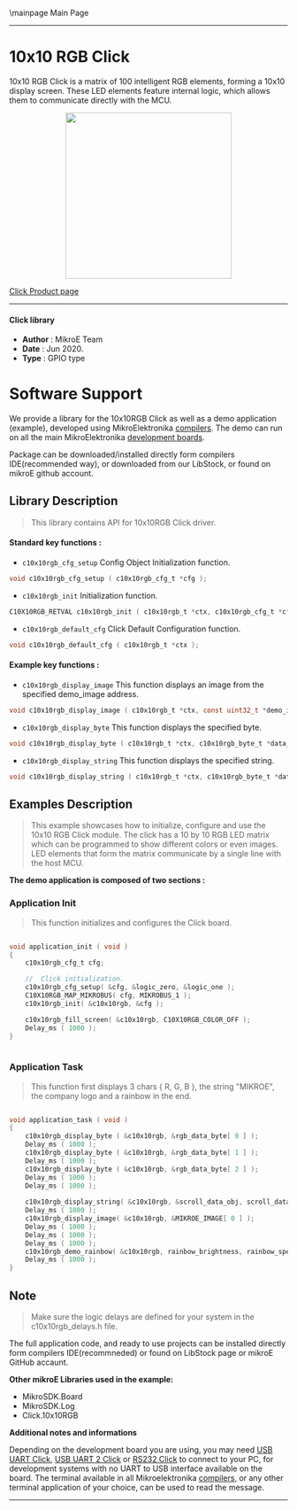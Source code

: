 \mainpage Main Page
 
---
# 10x10 RGB Click

10x10 RGB Click is a matrix of 100 intelligent RGB elements, forming a 10x10 display screen. These LED elements feature internal logic, which allows them to communicate directly with the MCU.

<p align="center">
  <img src="https://download.mikroe.com/images/click_for_ide/10x10rgb_click.png" height=300px>
</p>

[Click Product page](https://www.mikroe.com/10x10-rgb-click)

---


#### Click library 

- **Author**        : MikroE Team
- **Date**          : Jun 2020.
- **Type**          : GPIO type

# Software Support

We provide a library for the 10x10RGB Click 
as well as a demo application (example), developed using MikroElektronika 
[compilers](https://shop.mikroe.com/compilers). 
The demo can run on all the main MikroElektronika [development boards](https://shop.mikroe.com/development-boards).

Package can be downloaded/installed directly form compilers IDE(recommended way), or downloaded from our LibStock, or found on mikroE github account. 

## Library Description

> This library contains API for 10x10RGB Click driver.

#### Standard key functions :

- `c10x10rgb_cfg_setup` Config Object Initialization function.
```c
void c10x10rgb_cfg_setup ( c10x10rgb_cfg_t *cfg ); 
```

- `c10x10rgb_init` Initialization function.
```c
C10X10RGB_RETVAL c10x10rgb_init ( c10x10rgb_t *ctx, c10x10rgb_cfg_t *cfg );
```

- `c10x10rgb_default_cfg` Click Default Configuration function.
```c
void c10x10rgb_default_cfg ( c10x10rgb_t *ctx );
```


#### Example key functions :

- `c10x10rgb_display_image` This function displays an image from the specified demo_image address.
```c
void c10x10rgb_display_image ( c10x10rgb_t *ctx, const uint32_t *demo_image );
```
 
- `c10x10rgb_display_byte` This function displays the specified byte.
```c
void c10x10rgb_display_byte ( c10x10rgb_t *ctx, c10x10rgb_byte_t *data_obj );
```

- `c10x10rgb_display_string` This function displays the specified string.
```c
void c10x10rgb_display_string ( c10x10rgb_t *ctx, c10x10rgb_byte_t *data_obj, uint8_t len, uint16_t speed_ms );
```

## Examples Description

> This example showcases how to initialize, configure and use the 10x10 RGB Click module. The
click has a 10 by 10 RGB LED matrix which can be programmed to show different colors or even
images. LED elements that form the matrix communicate by a single line with the host MCU. 

**The demo application is composed of two sections :**

### Application Init 

> This function initializes and configures the Click board.

```c

void application_init ( void )
{
    c10x10rgb_cfg_t cfg;

    //  Click initialization.
    c10x10rgb_cfg_setup( &cfg, &logic_zero, &logic_one );
    C10X10RGB_MAP_MIKROBUS( cfg, MIKROBUS_1 );
    c10x10rgb_init( &c10x10rgb, &cfg );

    c10x10rgb_fill_screen( &c10x10rgb, C10X10RGB_COLOR_OFF );
    Delay_ms ( 1000 );
}
  
```

### Application Task

> This function first displays 3 chars { R, G, B }, the string "MIKROE", the company logo and a rainbow in the end. 

```c

void application_task ( void )
{
    c10x10rgb_display_byte ( &c10x10rgb, &rgb_data_byte[ 0 ] );
    Delay_ms ( 1000 );
    c10x10rgb_display_byte ( &c10x10rgb, &rgb_data_byte[ 1 ] );
    Delay_ms ( 1000 );
    c10x10rgb_display_byte ( &c10x10rgb, &rgb_data_byte[ 2 ] );
    Delay_ms ( 1000 );
    Delay_ms ( 1000 );
    
    c10x10rgb_display_string( &c10x10rgb, &scroll_data_obj, scroll_data_len, scroll_speed_ms );
    Delay_ms ( 1000 );
    c10x10rgb_display_image( &c10x10rgb, &MIKROE_IMAGE[ 0 ] );
    Delay_ms ( 1000 );
    Delay_ms ( 1000 );
    Delay_ms ( 1000 );
    c10x10rgb_demo_rainbow( &c10x10rgb, rainbow_brightness, rainbow_speed_ms );
    Delay_ms ( 1000 );
} 

``` 

## Note

> Make sure the logic delays are defined for your system in the c10x10rgb_delays.h file.

The full application code, and ready to use projects can be  installed directly form compilers IDE(recommneded) or found on LibStock page or mikroE GitHub accaunt.

**Other mikroE Libraries used in the example:** 

- MikroSDK.Board
- MikroSDK.Log
- Click.10x10RGB

**Additional notes and informations**

Depending on the development board you are using, you may need 
[USB UART Click](https://shop.mikroe.com/usb-uart-click), 
[USB UART 2 Click](https://shop.mikroe.com/usb-uart-2-click) or 
[RS232 Click](https://shop.mikroe.com/rs232-click) to connect to your PC, for 
development systems with no UART to USB interface available on the board. The 
terminal available in all Mikroelektronika 
[compilers](https://shop.mikroe.com/compilers), or any other terminal application 
of your choice, can be used to read the message.



---
